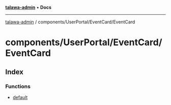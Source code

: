 [**talawa-admin**](../../../../README.md) • **Docs**

***

[talawa-admin](../../../../modules.md) / components/UserPortal/EventCard/EventCard

# components/UserPortal/EventCard/EventCard

## Index

### Functions

- [default](functions/default.md)
